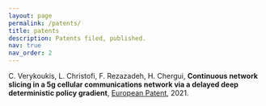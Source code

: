 ```yaml
---
layout: page
permalink: /patents/
title: patents
description: Patents filed, published.
nav: true
nav_order: 2
---
```


C. Verykoukis, L. Christofi, F. Rezazadeh, H. Chergui, **Continuous network slicing in a 5g
cellular communications network via a delayed deep deterministic policy gradient**, [European Patent](https://patents.google.com/patent/ES2889699A1/en), 2021.
